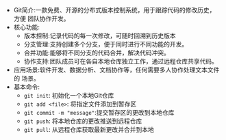 - Git简介:一款免费、开源的分布式版本控制系统，用于跟踪代码的修改历史，方便
团队协作开发。
- 核心功能:
	- 版本控制:记录代码的每一次修改，可随时回溯到历史版本
	- 分支管理:支持创建多个分支，便于同时进行不同功能的开发。
	- 合并功能:能够将不同分支的代码合并，解决代码冲突。
	- 协作支持:团队成员可在各自本地仓库独立工作，通过远程仓库共享代码。
- 应用场景:软件开发、数据分析、文档协作等，任何需要多人协作处理文本文件的
场景。
- 基本命令:
	- `git init`: 初始化一个本地Git仓库
	- `git add <file>`: 将指定文件添加到暂存区
	- `git commit -m "message"`:提交暂存区的更改到本地仓库
	- `git push`: 将本地仓库的更改推送到远程仓库
	- `git pull`: 从远程仓库获取最新更改并合并到本地
